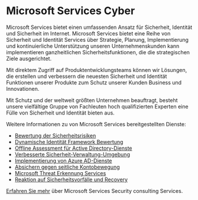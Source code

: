 <properties
   pageTitle="Microsoft Services Cyber | Microsoft Azure"
   description="Der Artikel enthält eine Einführung zur Sicherheit im Internet und so erhalten Sie weitere Informationen von Microsoft."
   services="security"
   documentationCenter="na"
   authors="TomShinder"
   manager="StevenPo"
   editor="TomSh"/>

<tags
   ms.service="security"
   ms.devlang="na"
   ms.topic="article"
   ms.tgt_pltfrm="na"
   ms.workload="na"
   ms.date="10/25/2016"
   ms.author="yurid"/>

# <a name="microsoft-services-in-cybersecurity"></a>Microsoft Services Cyber

Microsoft Services bietet einen umfassenden Ansatz für Sicherheit, Identität und Sicherheit im Internet. Microsoft Services bietet eine Reihe von Sicherheit und Identität Services über Strategie, Planung, Implementierung und kontinuierliche Unterstützung unseren Unternehmenskunden kann implementieren ganzheitlichen Sicherheitsfunktionen, die die strategischen Ziele ausgerichtet.

Mit direktem Zugriff auf Produktentwicklungsteams können wir Lösungen, die erstellen und verbessern die neuesten Sicherheit und Identität Funktionen unserer Produkte zum Schutz unserer Kunden Business und Innovationen.

Mit Schutz und der weltweit größten Unternehmen beauftragt, besteht unsere vielfältige Gruppe von Fachleuten hoch qualifizierten Experten eine Fülle von Sicherheit und Identität bieten aus.

Weitere Informationen zu von Microsoft Services bereitgestellten Dienste:

- [Bewertung der Sicherheitsrisiken](http://download.microsoft.com/download/5/1/6/516F59A7-91EE-4463-8612-C85FD3BEBDC7/microsoft-security-risk-assessment-solution-brief.pdf)
- [Dynamische Identität Framework Bewertung](http://download.microsoft.com/download/0/7/F/07FA8BFC-17D5-4F55-AD4F-3A987A7324AA/dynamic-identity-framework-identity-assessment-datasheet.pdf)
- [Offline Assessment für Active Directory-Dienste](http://download.microsoft.com/download/5/1/6/516F59A7-91EE-4463-8612-C85FD3BEBDC7/offline-assessment-for-active-directory-security-datasheet.pdf)
- [Verbesserte Sicherheit-Verwaltung-Umgebung](http://download.microsoft.com/download/5/1/6/516F59A7-91EE-4463-8612-C85FD3BEBDC7/enhanced-security-administrative-environment-solution-brief.pdf)
- [Implementierung von Azure AD-Dienste](http://download.microsoft.com/download/0/7/F/07FA8BFC-17D5-4F55-AD4F-3A987A7324AA/azure-active-directory-implementation-services-solution-brief.pdf)
- [Absichern gegen seitliche Kontobewegung](http://download.microsoft.com/download/5/1/6/516F59A7-91EE-4463-8612-C85FD3BEBDC7/pop-securing-lateral-account-movement.pdf)
- [Microsoft Threat Erkennung Services](http://download.microsoft.com/download/5/1/6/516F59A7-91EE-4463-8612-C85FD3BEBDC7/microsoft-threat-detection-services-solution-brief.pdf)
- [Reaktion auf Sicherheitsvorfälle und Recovery](http://download.microsoft.com/download/5/1/6/516F59A7-91EE-4463-8612-C85FD3BEBDC7/microsoft-incident-response-and-recovery-process-brief.pdf)

[Erfahren Sie mehr](https://aka.ms/cyberserv) über Microsoft Services Security consulting Services.
